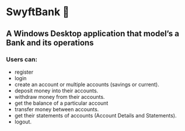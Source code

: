 # SwyftBank 🏦
## A Windows Desktop application that model’s a Bank and its operations

### Users can:
  - register
  - login
  - create an account or multiple accounts (savings or current).
  - deposit money into their accounts.
  - withdraw money from their accounts.
  - get the balance of a particular account
  - transfer money between accounts.
  - get their statements of accounts (Account Details and Statements).
  - logout.
